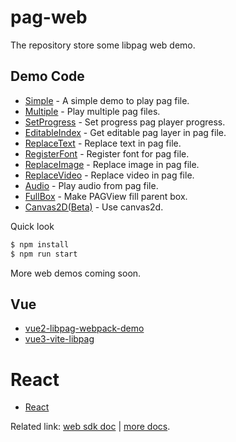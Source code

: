 # pag-web

The repository store some libpag web demo.

## Demo Code

- [Simple](./pages/simple.html) - A simple demo to play pag file.
- [Multiple](./pages/multiple.html) - Play multiple pag files.
- [SetProgress](./pages/setprogress.html) - Set progress pag player progress.
- [EditableIndex](./pages/editable-index.html) - Get editable pag layer in pag file.
- [ReplaceText](./pages/replace-text.html) - Replace text in pag file.
- [RegisterFont](./pages/register-font.html) - Register font for pag file.
- [ReplaceImage](./pages/replace-image.html) - Replace image in pag file.
- [ReplaceVideo](./pages/replace-video.html) - Replace video in pag file.
- [Audio](./pages/audio.html) - Play audio from pag file.
- [FullBox](./pages/full-box.html) - Make PAGView fill parent box.
- [Canvas2D(Beta)](./pages/canvas-2d.html) - Use canvas2d.

Quick look
``` bash
$ npm install
$ npm run start
```

More web demos coming soon.

## Vue

- [vue2-libpag-webpack-demo](https://github.com/libpag/pag-web/tree/main/vue/vue2)
- [vue3-vite-libpag](https://github.com/libpag/pag-web/tree/main/vue/vue3)

# React

- [React](https://github.com/libpag/pag-web/tree/main/react)

Related link: [web sdk doc](https://github.com/Tencent/libpag/tree/main/web) | [more docs](https://github.com/Tencent/libpag).